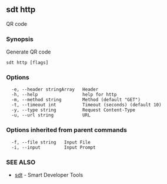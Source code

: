 ## sdt http

QR code

### Synopsis

Generate QR code

```
sdt http [flags]
```

### Options

```
  -e, --header stringArray   Header
  -h, --help                 help for http
  -m, --method string        Method (default "GET")
  -t, --timeout int          Timeout (seconds) (default 10)
  -y, --type string          Request Content-Type
  -u, --url string           URL
```

### Options inherited from parent commands

```
  -f, --file string   Input File
  -i, --input         Input Prompt
```

### SEE ALSO

* [sdt](sdt.md)	 - Smart Developer Tools

